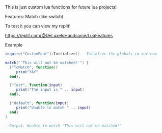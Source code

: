 This is just custom lua functions for future lua projects!

Features:
Match (like switch)

To test it you can view my replit!

https://replit.com/@DeLuxeIsHandsome/LuaFeatures


Example

```lua
require("CustomFeat"):Initialize() --Initalize the globals to our env

match("'This will not be matched!'") {
  {"ToMatch", function() 
     print"YAY"  
  end},

  {"Test", function(input) 
     print("The input is " .. input)  
  end},

  {"default", function(input) 
     print("Unable to match " .. input)  
  end}
}

--Output: Unable to match 'This will not be matched!'
```
